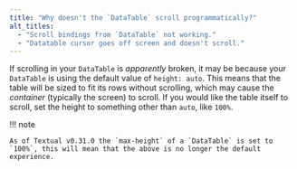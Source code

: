 ```yaml
---
title: "Why doesn't the `DataTable` scroll programmatically?"
alt_titles:
  - "Scroll bindings from `DataTable` not working."
  - "Datatable cursor goes off screen and doesn't scroll."
---
```


If scrolling in your `DataTable` is _apparently_ broken, it may be because your `DataTable` is using the default value of `height: auto`.
This means that the table will be sized to fit its rows without scrolling, which may cause the *container* (typically the screen) to scroll.
If you would like the table itself to scroll, set the height to something other than `auto`, like `100%`.

!!! note

    As of Textual v0.31.0 the `max-height` of a `DataTable` is set to `100%`, this will mean that the above is no longer the default experience.
